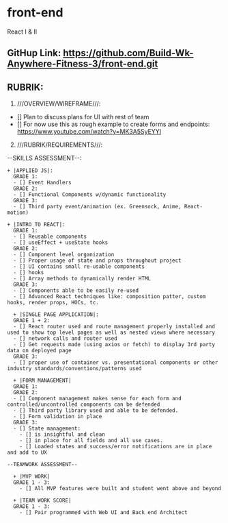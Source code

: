 # front-end
React I &amp; II

## GitHup Link: https://github.com/Build-Wk-Anywhere-Fitness-3/front-end.git



## RUBRIK:


1. ///OVERVIEW/WIREFRAME///:
  - [] Plan to discuss plans for UI with rest of team
  - [] For now use this as rough example to create forms and endpoints: https://www.youtube.com/watch?v=MK3A5SyEYYI


2. ///RUBRIK/REQUIREMENTS///:

  --SKILLS ASSESSMENT--:

    + |APPLIED JS|: 
      GRADE 1:
      - [] Event Handlers
      GRADE 2:
      - [] Functional Components w/dynamic functionality
      GRADE 3:
      - [] Third party event/animation (ex. Greensock, Anime, React-motion)

    + |INTRO TO REACT|:
      GRADE 1:
      - [] Reusable components
      - [] useEffect + useState hooks
      GRADE 2:
      - [] Component level organization
      - [] Proper usage of state and props throughout project
      - [] UI contains small re-usable components
      - [] hooks
      - [] Array methods to dynamically render HTML
      GRADE 3:
      - [] Components able to be easily re-used
      - [] Advanced React techniques like: composition patter, custom hooks, render props, HOCs, tc.

      + |SINGLE PAGE APPLICATION|:
      GRADE 1 + 2: 
      - [] React router used and route management properly installed and used to show top level pages as well as nested views where necessary
      - [] network calls and router used
      - [] Get requests made (using axios or fetch) to display 3rd party data on deployed page
      GRADE 3:
      - [] proper use of container vs. presentational components or other industry standards/conventions/patterns used

      + |FORM MANAGEMENT|
      GRADE 1:
      GRADE 2:
      - [] Component management makes sense for each form and controlled/uncontrolled components can be defended
      - [] Third party library used and able to be defended.
      - [] Form validation in place
      GRADE 3:
      - [] State management:
        - [] is insightful and clean
        - [] in place for all fields and all use cases.
        - [] Loaded states and success/error notifications are in place and add to UX

    --TEAMWORK ASSESSMENT--

      + |MVP WORK| 
      GRADE 1 - 3:
        - [] All MVP features were built and student went above and beyond
      
      + |TEAM WORK SCORE|
      GRADE 1 - 3:
        - [] Pair programmed with Web UI and Back end Architect



      


